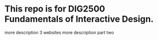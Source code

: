 # This repo is for DIG2500 Fundamentals of Interactive Design.
more description
3 websites
more description part two
